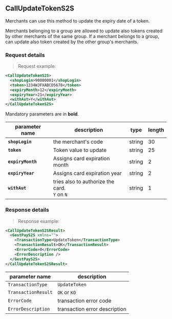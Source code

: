 ## CallUpdateTokenS2S 

Merchants can use this method to update the expiry date of a token.

Merchants belonging to a group are allowed to update also tokens created by other merchants of the same group. If a merchant belongs to a group, can update also token created by the other group's merchants.


### Request details 

> Request example: 

```xml
<CallUpdateTokenS2S>
  <shopLogin>90000001</shopLogin>
  <token>1234WJFXABCD5678</token>
  <expiryMonth>12</expiryMonth>
  <expiryYear>21</expiryYear>
  <withAut>Y</withAut>
</CallUpdateTokenS2S>
```

Mandatory parameters are in **bold**. 

| parameter name | description | type | length | 
| -------------- | ----------- | -----|--------| 
| **`shopLogin`** | the merchant's code | string | 30 |  
| **`token`** | Token value to update | string | 25 
| **`expiryMonth`** | Assigns card expiration month | string | 2
| **`expiryYear`** | Assigns card expiration year | string | 2 
| **`withAut`** | tries also to authorize the card. <br> `Y` on `N` | string | 1

### Response details 

> Response example: 

```xml
<CallUpdateTokenS2SResult>
  <GestPayS2S xmlns="">
    <TransactionType>UpdateToken</TransactionType>
    <TransactionResult>OK</TransactionResult>
    <ErrorCode>0</ErrorCode>
    <ErrorDescription />
  </GestPayS2S>
</CallUpdateTokenS2SResult>
```

| parameter name | description |  
| -------------- | ----------- |  
| `TransactionType` | `UpdateToken`
| `TransactionResult` | `OK` or `KO`
| `ErrorCode` | transaction error code | 
| `ErrorDescription` | transaction error description